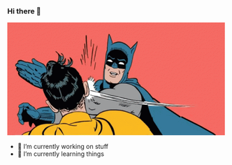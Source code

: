 ### Hi there 👋

![slap](https://github.com/dunderhay/dunderhay/raw/master/slap.gif)

- 🔭 I’m currently working on stuff
- 🌱 I’m currently learning things
